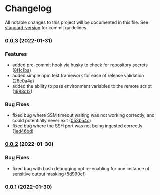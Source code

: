 # Changelog

All notable changes to this project will be documented in this file. See [standard-version](https://github.com/conventional-changelog/standard-version) for commit guidelines.

### [0.0.3](https://gitlab.com/zdzielinski/ssm-provisioner/compare/v0.0.2...v0.0.3) (2022-01-31)


### Features

* added pre-commit hook via husky to check for repository secrets ([8f1c1ba](https://gitlab.com/zdzielinski/ssm-provisioner/commit/8f1c1baae8247fccf0c2fe83fd53e23c2f18e9b0))
* added simple npm test framework for ease of release validation ([28e0a4a](https://gitlab.com/zdzielinski/ssm-provisioner/commit/28e0a4a71f7d082705d43e8426c947df1d8fd5df))
* added the ability to pass environment variables to the remote script ([1988c12](https://gitlab.com/zdzielinski/ssm-provisioner/commit/1988c1262cd2515279fa32631ed606458116527c))


### Bug Fixes

* fixed bug where SSM timeout waiting was not working correctly, and could potentially never exit ([053b54c](https://gitlab.com/zdzielinski/ssm-provisioner/commit/053b54cbca81442258d06b1ad69286e0d63948e3))
* fixed bug where the SSH port was not being ingested correctly ([1ed46bd](https://gitlab.com/zdzielinski/ssm-provisioner/commit/1ed46bdc882c454f6c72f5e5c76c924b61dd87ec))

### [0.0.2](https://gitlab.com/zdzielinski/ssm-provisioner/compare/v0.0.1...v0.0.2) (2022-01-30)


### Bug Fixes

* fixed bug with bash debugging not re-enabling for one instance of sensitive output masking ([5d990cf](https://gitlab.com/zdzielinski/ssm-provisioner/commit/5d990cf15e1846e64fb00ec752e6d206d9a55a51))

### 0.0.1 (2022-01-30)
